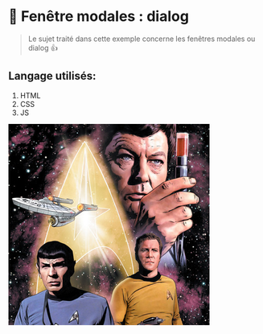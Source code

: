 # 🚀 Fenêtre modales : dialog

>Le sujet traité dans cette exemple concerne les fenêtres modales ou dialog 👍

## Langage utilisés: 

1. HTML
2. CSS
3. JS

![cover](./asset/dessinee.jpg)


